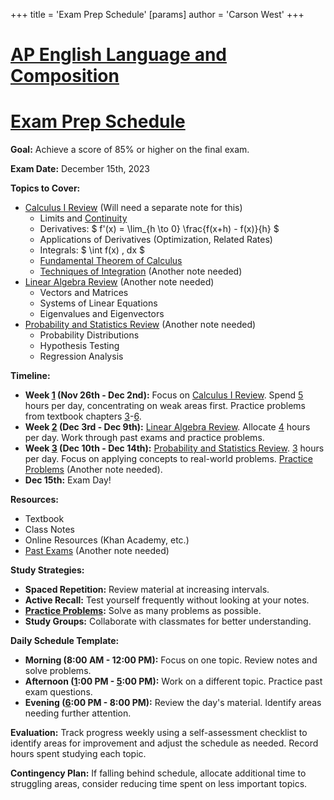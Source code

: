 +++
 title = 'Exam Prep Schedule'
[params]
	author = 'Carson West'
+++
# [AP English Language and Composition](./../ap-english-language-and-composition/)
# [Exam Prep Schedule](./../exam-prep-schedule/)

**Goal:** Achieve a score of 85% or higher on the final exam.

**Exam Date:** December 15th, 2023


**Topics to Cover:**

* [Calculus I Review](./../calculus-i-review/)  (Will need a separate note for this)
    * Limits and [Continuity](./../continuity/)
    * Derivatives:  $ f'(x) = \lim_{h \to 0} \frac{f(x+h) - f(x)}{h} $ 
    * Applications of Derivatives (Optimization, Related Rates)
    * Integrals:  $ \int f(x) \, dx $ 
    * [Fundamental Theorem of Calculus](./../fundamental-theorem-of-calculus/)
    * [Techniques of Integration](./../techniques-of-integration/) (Another note needed)
* [Linear Algebra Review](./../linear-algebra-review/) (Another note needed)
    * Vectors and Matrices
    * Systems of Linear Equations
    * Eigenvalues and Eigenvectors
* [Probability and Statistics Review](./../probability-and-statistics-review/) (Another note needed)
    * Probability Distributions
    * Hypothesis Testing
    * Regression Analysis


**Timeline:**

* **Week [1](./../1/) (Nov 26th - Dec 2nd):** Focus on [Calculus I Review](./../calculus-i-review/).  Spend [5](./../5/) hours per day, concentrating on weak areas first.  Practice problems from textbook chapters [3](./../3/)-[6](./../6/).
* **Week [2](./../2/) (Dec 3rd - Dec 9th):** [Linear Algebra Review](./../linear-algebra-review/).  Allocate [4](./../4/) hours per day.  Work through past exams and practice problems.
* **Week [3](./../3/) (Dec 10th - Dec 14th):** [Probability and Statistics Review](./../probability-and-statistics-review/). [3](./../3/) hours per day. Focus on applying concepts to real-world problems. [Practice Problems](./../practice-problems/) (Another note needed).
* **Dec 15th:** Exam Day!


**Resources:**

* Textbook
* Class Notes
* Online Resources (Khan Academy, etc.)
* [Past Exams](./../past-exams/) (Another note needed)


**Study Strategies:**

* **Spaced Repetition:** Review material at increasing intervals.
* **Active Recall:** Test yourself frequently without looking at your notes.
* **[Practice Problems](./../practice-problems/):** Solve as many problems as possible.
* **Study Groups:** Collaborate with classmates for better understanding.

**Daily Schedule Template:**

* **Morning (8:00 AM - 12:00 PM):** Focus on one topic. Review notes and solve problems.
* **Afternoon ([1](./../1/):00 PM - [5](./../5/):00 PM):** Work on a different topic. Practice past exam questions.
* **Evening ([6](./../6/):00 PM - 8:00 PM):** Review the day's material. Identify areas needing further attention.


**Evaluation:**  Track progress weekly using a self-assessment checklist to identify areas for improvement and adjust the schedule as needed.  Record hours spent studying each topic.


**Contingency Plan:** If falling behind schedule, allocate additional time to struggling areas, consider reducing time spent on less important topics.
